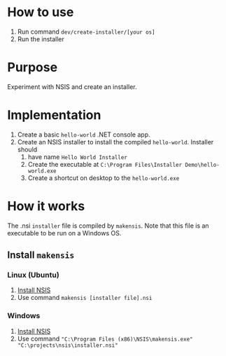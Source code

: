 # How to use
1. Run command `dev/create-installer/[your os]`
1. Run the installer

# Purpose
Experiment with NSIS and create an installer.

# Implementation
1. Create a basic `hello-world` .NET console app.
1. Create an NSIS installer to install the compiled `hello-world`. Installer should
    1. have name `Hello World Installer`
    1. Create the executable at `C:\Program Files\Installer Demo\hello-world.exe`
    1. Create a shortcut on desktop to the `hello-world.exe`

# How it works
The .nsi `installer` file is compiled by `makensis`. Note that this file is an executable to be run on a Windows OS.
## Install `makensis`
### Linux (Ubuntu)
1. [Install NSIS](https://installati.one/ubuntu/21.04/nsis/)
1. Use command `makensis [installer file].nsi`
### Windows
1. [Install NSIS](https://nsis.sourceforge.io/Download)
1. Use command `"C:\Program Files (x86)\NSIS\makensis.exe" "C:\projects\nsis\installer.nsi"`

